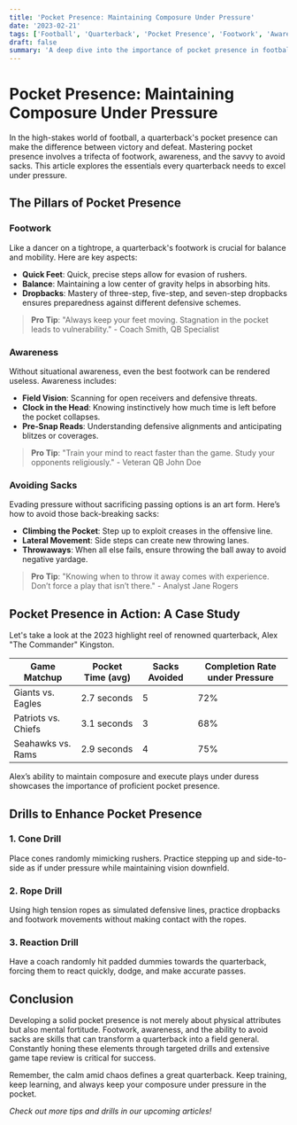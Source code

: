 ```yaml
---
title: 'Pocket Presence: Maintaining Composure Under Pressure'
date: '2023-02-21'
tags: ['Football', 'Quarterback', 'Pocket Presence', 'Footwork', 'Awareness', 'Sack Avoidance']
draft: false
summary: 'A deep dive into the importance of pocket presence in football, exploring footwork, awareness, and techniques to avoid sacks.'
---
```


# Pocket Presence: Maintaining Composure Under Pressure

In the high-stakes world of football, a quarterback's pocket presence can make the difference between victory and defeat. Mastering pocket presence involves a trifecta of footwork, awareness, and the savvy to avoid sacks. This article explores the essentials every quarterback needs to excel under pressure.

## The Pillars of Pocket Presence

### Footwork

Like a dancer on a tightrope, a quarterback's footwork is crucial for balance and mobility. Here are key aspects:

- **Quick Feet**: Quick, precise steps allow for evasion of rushers.
- **Balance**: Maintaining a low center of gravity helps in absorbing hits.
- **Dropbacks**: Mastery of three-step, five-step, and seven-step dropbacks ensures preparedness against different defensive schemes.

>
> **Pro Tip**: "Always keep your feet moving. Stagnation in the pocket leads to vulnerability." - Coach Smith, QB Specialist
>

### Awareness

Without situational awareness, even the best footwork can be rendered useless. Awareness includes:

- **Field Vision**: Scanning for open receivers and defensive threats.
- **Clock in the Head**: Knowing instinctively how much time is left before the pocket collapses.
- **Pre-Snap Reads**: Understanding defensive alignments and anticipating blitzes or coverages.

>
> **Pro Tip**: "Train your mind to react faster than the game. Study your opponents religiously." - Veteran QB John Doe
>

### Avoiding Sacks

Evading pressure without sacrificing passing options is an art form. Here’s how to avoid those back-breaking sacks:

- **Climbing the Pocket**: Step up to exploit creases in the offensive line.
- **Lateral Movement**: Side steps can create new throwing lanes.
- **Throwaways**: When all else fails, ensure throwing the ball away to avoid negative yardage.

>
> **Pro Tip**: "Knowing when to throw it away comes with experience. Don’t force a play that isn’t there." - Analyst Jane Rogers
>

## Pocket Presence in Action: A Case Study

Let's take a look at the 2023 highlight reel of renowned quarterback, Alex "The Commander" Kingston.

| Game Matchup       | Pocket Time (avg) | Sacks Avoided | Completion Rate under Pressure |
|--------------------|-------------------|---------------|--------------------------------|
| Giants vs. Eagles  | 2.7 seconds       | 5             | 72%                            |
| Patriots vs. Chiefs| 3.1 seconds       | 3             | 68%                            |
| Seahawks vs. Rams  | 2.9 seconds       | 4             | 75%                            |

Alex’s ability to maintain composure and execute plays under duress showcases the importance of proficient pocket presence.

## Drills to Enhance Pocket Presence

### 1. **Cone Drill**

Place cones randomly mimicking rushers. Practice stepping up and side-to-side as if under pressure while maintaining vision downfield.

### 2. **Rope Drill**

Using high tension ropes as simulated defensive lines, practice dropbacks and footwork movements without making contact with the ropes.

### 3. **Reaction Drill**

Have a coach randomly hit padded dummies towards the quarterback, forcing them to react quickly, dodge, and make accurate passes.

## Conclusion

Developing a solid pocket presence is not merely about physical attributes but also mental fortitude. Footwork, awareness, and the ability to avoid sacks are skills that can transform a quarterback into a field general. Constantly honing these elements through targeted drills and extensive game tape review is critical for success.

Remember, the calm amid chaos defines a great quarterback. Keep training, keep learning, and always keep your composure under pressure in the pocket.

_Check out more tips and drills in our upcoming articles!_
```